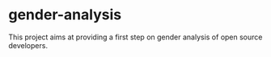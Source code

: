 # gender-analysis
This project aims at providing a first step on gender analysis of open source developers.
